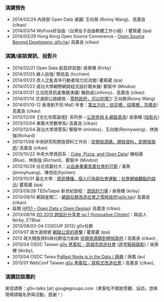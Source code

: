 ### 演講預告

* 2014/02/24 內政部 Open Data 演講/ 王向榮 (Ronny Wang)、高嘉良 (clkao)
* 2014/03/14 WoFoss好自由（台灣女子自由軟體工作小組）/ 瞿筱葳 (ipa)
* 2014/03/29 Hong Kong Open Source Converence - [Open Source Beyond Developers: g0v.tw](http://opensource.hk/en/2014/open-source-beyond-developers-g0v.tw)/ 高嘉良 (clkao)

### 演講/座談資訊、投影片

* 2014/02/21 Open Data 創意研習營/ 吳泰輝 (Kirby) 
* 2014/01/25 綠人談壇/ 簡信昌 (hcchien)
* 2014/01/23 庶人之亂青年行動者培力交流營/ 瞿筱葳 (ipa)
* 2014/01/22 成功大學網際網路程式設計期末展/ 鄭智中 (Mindos)
* 2014/01/21 立法院資訊處專題演講/ 駱勁成(Johnny)、高嘉良 (clkao) 
* 2014/01/14 交通部公路總局 - [零時政府，可以吃嗎?](https://docs.google.com/presentation/d/1hpzKM_14LsWd9n30th1ZUxeN-bMY7ihLpLHY5rmivic/edit?usp=sharing)/ 王向榮(Ronny Wang)
* 2014/01/10-12 香港創不同 MaD 年會：[第五方向：從這裡，往哪裡，怎樣走](http://www.mad.asia/posts/557/MaD%20Forum/The-Fifth-Direction:-From-Here-and-Now-to-an-Envisioned-There)/ 高嘉良 (clkao)
* 2013/12/09【文化攻策論壇】‧ 系列參 ─[公民參與 & 網路革命](https://www.facebook.com/events/334833043324985/)/ 吳泰輝 ([投影片](https://docs.google.com/file/d/0B_UpRpAst1MYeXhnMHZFX21MTjg/edit))
* 2013/12/04 東華大學數學系/ 高嘉良 (clkao)
* 2013/12/04 政治大學資管系/ 鄭智中 (mindos)、王向榮(Ronnywang)、林旅強(Richard)
* 2013/11/08 中央研究院開放資料工作坊：[從開放源碼，開放資料，到開放政府](http://odw.tw/)/ 高嘉良 (clkao)
* 2013/10/22 中央大學資訊系：[Coke, Pizza, and Open Data](http://www.openfoundry.org/tw/activities/details/404)/ 陳柏儒 (Blue)、林旅強 (Richard)、鄭智中 (Mindos)
* 2013/10/28 台北信義社大：[以自身專業改善社會的可能](http://www.xycc.org.tw/class/102-2-P/W06.htm) / 黃雋(jimmyhuang)、陳信屹(hychen)
* 2013/10/01 臺北大學：[資訊傳播、個人行為與社會運動：社會網絡觀點的啟示](http://www.ntpu.edu.tw/chinese/todayEvents_more.php?id=3522)/ 瞿筱葳 (ipa)
* 2013/09/28 TEDxTaipei 新世紀啟程：[資訊的力量](http://tedxtaipei.com/talks/2013-kirby-wu/) / 吳泰輝 (kirby)
* 2013/09/10 網路星期二 : [網路社群改造社會之零時政府(g0v.tw)](http://nettuesday.tw/events/2013/09/438)/ 高嘉良 (clkao)
* 延期 [HP51 – Open Data x Open Design](http://www.hpx-party.com/hpx-events/hp51)/ 高嘉良 (clkao)
* 2013/08/18 [XD 2013 跨設計分享會 no.1 [Innovative Citizen]](http://www.xd-crossdesign.com/2013/08/xd-2013-no1-innovative-citizen.html)：與談人 tkirby, ETBlue
* 2013/08/03-04 COSCUP 2013/ g0v社群
* 2013/07 政大道南營 [網路公民的進擊](https://speakerdeck.com/ipaaa/g0v-wang-lu-gong-min-de-jin-ji) / 瞿筱葳 (ipa) 
* 2013 政大開放資料與社群協力創新 [從開放源碼到開放政府](https://speakerdeck.com/clkao/cong-kai-fang-yuan-ma-dao-kai-fang-zheng-fu) / 高嘉良 (clkao) , 
* 2013/04 OSDC Taiwan [g0v 黑客松 - 寫城市改造社會](https://speakerdeck.com/tkirby/g0v-hei-ke-song-xie-cheng-shi-gai-zao-she-hui) ([逐字稿與錄影](http://blog.g0v.tw/post/58752578556)) / 吳泰輝 (tkirby),
* 2013/04 OSDC Taiwa [PgRest Node.js in the Data / 萌典](https://speakerdeck.com/audreyt/pgrest-node-dot-js-in-the-database) / 唐鳳 (au)
* 2013/01 WebConf Taiwan [g0v 黑客松 - 寫程式改造社會](https://speakerdeck.com/clkao/g0v-hei-ke-song-xie-cheng-shi-gai-zao-she-hui) / 高嘉良 (clkao), 

### 演講訪談邀約

來信請寄：g0v-talks [at] googlegroups.com（黑客松不開放旁聽、採訪，想來現場請報名參與活動。感謝！）
